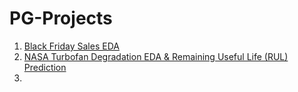 # PG-Projects

1. [Black Friday Sales EDA](https://github.com/Vidhyambika/PG-Projects/tree/main/Black%20Friday%20Sales%20EDA)
2. [NASA Turbofan Degradation EDA & Remaining Useful Life (RUL) Prediction](https://github.com/Vidhyambika/PG-Projects/tree/main/RUL%20Prediction%20-%20Nasa%20Turbofan%20Degradation%20dataset)
3. 
